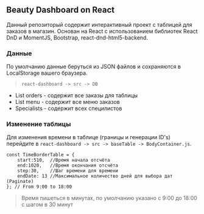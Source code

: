 ## Beauty Dashboard on React
Данный репозиторый содержит интерактивный проект с таблицей для заказов в магазин. Основан на React с использованием библиотек React DnD и MomentJS, Bootstrap, react-dnd-html5-backend. 
### Данные
По умолчанию данные беруться из JSON файлов и сохраняются в LocalStorage вашего браузера. 
> ` react-dashboard -> src -> DB `

 * List orders - содержит все заказы для таблицы
 * List menu - содержит все меню заказов 
 * Specialists - содержит всех специлистов 
### Изменение таблицы
Для изменения времени в таблице (границы и генерации ID's) перейдите в `react-dashboard -> src -> baseTable -> BodyContainer.js`.
```
const TimeBorderTable = {
    start:510,  //Время начала отсчёта
    end:1020,   //Время окончания отсчёта
    step:30,    //Шаг времени для времени
    endDate: 13 //Максимальное количество дней для выбора дат (Paginate)
}; // From 9:00 to 18:00
```
> Время пишеться в минутах, по умолчанию указано с 9:00 до 18:00 с шагом в 30 минут
